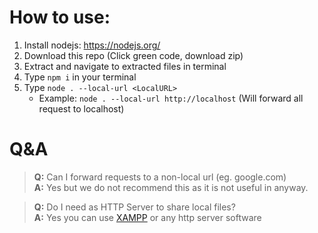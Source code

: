# How to use:
1. Install nodejs: https://nodejs.org/
2. Download this repo (Click green code, download zip)
3. Extract and navigate to extracted files in terminal
4. Type `npm i` in your terminal
5. Type `node . --local-url <LocalURL>`
   - Example: `node . --local-url http://localhost` (Will forward all request to localhost)

# Q&A

> **Q:** Can I forward requests to a non-local url (eg. google.com)\
**A:** Yes but we do not recommend this as it is not useful in anyway.

> **Q:** Do I need as HTTP Server to share local files?\
**A:** Yes you can use [XAMPP](https://www.apachefriends.org/download.html) or any http server software